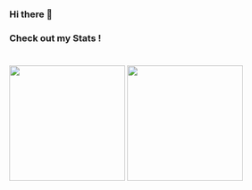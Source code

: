 ### Hi there 👋

<!--
**adityakp15/adityakp15** is a ✨ _special_ ✨ repository because its `README.md` (this file) appears on your GitHub profile.

Here are some ideas to get you started:

- 🔭 I’m currently working on ...
- 🌱 I’m currently learning ...
- 👯 I’m looking to collaborate on ...
- 🤔 I’m looking for help with ...
- 💬 Ask me about ...
- 📫 How to reach me: ...
- 😄 Pronouns: ...
- ⚡ Fun fact: ...
-->

<!-- [![Aditya's GitHub stats](https://github-readme-stats.vercel.app/api?username=adityakp15&theme=github_dark)](https://github.com/adityakp15/)
[![Top Langs](https://github-readme-stats.vercel.app/api/top-langs/?username=adityakp15&layout=compact&theme=github_dark)](https://github.com/adityakp15/) -->

### Check out my Stats !
#
<p align="left">
<img height="207em" src="https://github-readme-stats-taupe-pi.vercel.app/api?username=adityakp15&theme=github_dark&show_icons=true&count_private=true&line_height=28&hide_border=1&include_all_commits=true&role=OWNER,COLLABORATOR" align = "center"/>
<img height="207em" src="https://github-readme-stats-taupe-pi.vercel.app/api/top-langs/?username=adityakp15&theme=github_dark&layout=compact&langs_count=10&hide_border=1&role=ORGANIZATION_MEMBER,OWNER,COLLABORATOR" align = "center"/>
</p>
